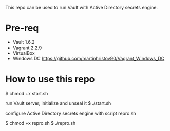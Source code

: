This repo can be used to run Vault with Active Directory secrets engine.

# Pre-req

* Vault 1.6.2
* Vagrant 2.2.9
* VirtualBox
* Windows DC https://github.com/martinhristov90/Vagrant_Windows_DC

# How to use this repo


$ chmod +x start.sh

run Vault server, initialize and unseal it
$ ./start.sh

configure Active Directory secrets engine with script repro.sh

$ chmod +x repro.sh
$ ./repro.sh
